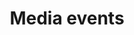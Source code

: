 ---
path: "/media"
title: "Media events"
tagline: "Some popular tv events and live streams"
side: false
---